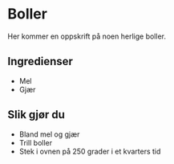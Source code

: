 # Boller

Her kommer en oppskrift på noen herlige boller.

## Ingredienser

- Mel
- Gjær

## Slik gjør du

- Bland mel og gjær
- Trill boller
- Stek i ovnen på 250 grader i et kvarters tid